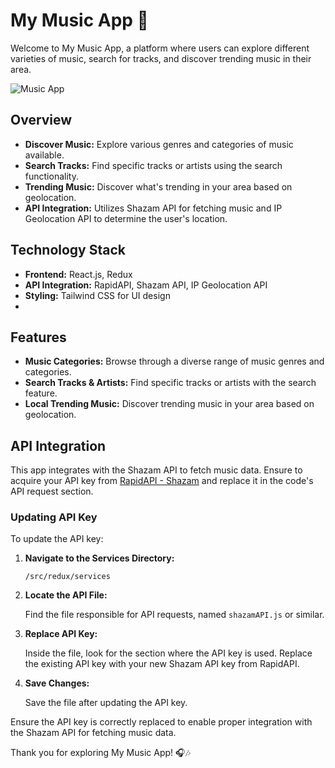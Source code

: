 # My Music App 🎵

Welcome to My Music App, a platform where users can explore different varieties of music, search for tracks, and discover trending music in their area.

![Music App](music_app_screenshot.png)

## Overview

- **Discover Music:** Explore various genres and categories of music available.
- **Search Tracks:** Find specific tracks or artists using the search functionality.
- **Trending Music:** Discover what's trending in your area based on geolocation.
- **API Integration:** Utilizes Shazam API for fetching music and IP Geolocation API to determine the user's location.

## Technology Stack

- **Frontend:** React.js, Redux
- **API Integration:** RapidAPI, Shazam API, IP Geolocation API
- **Styling:** Tailwind CSS for UI design
- 

## Features

- **Music Categories:** Browse through a diverse range of music genres and categories.
- **Search Tracks & Artists:** Find specific tracks or artists with the search feature.
- **Local Trending Music:** Discover trending music in your area based on geolocation.

## API Integration

This app integrates with the Shazam API to fetch music data. Ensure to acquire your API key from [RapidAPI - Shazam](https://rapidapi.com/search/shazam) and replace it in the code's API request section.

### Updating API Key

To update the API key:

1. **Navigate to the Services Directory:**

    ```plaintext
    /src/redux/services
    ```

2. **Locate the API File:**

    Find the file responsible for API requests, named `shazamAPI.js` or similar.

3. **Replace API Key:**

    Inside the file, look for the section where the API key is used.
    Replace the existing API key with your new Shazam API key from RapidAPI.

4. **Save Changes:**

    Save the file after updating the API key.

Ensure the API key is correctly replaced to enable proper integration with the Shazam API for fetching music data.



Thank you for exploring My Music App! 🎧🎶
